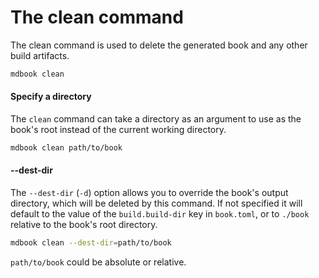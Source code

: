 # The clean command

The clean command is used to delete the generated book and any other build
artifacts.

```bash
mdbook clean
```

#### Specify a directory

The `clean` command can take a directory as an argument to use as the book's
root instead of the current working directory.

```bash
mdbook clean path/to/book
```

#### --dest-dir

The `--dest-dir` (`-d`) option allows you to override the book's output
directory, which will be deleted by this command. If not specified it will
default to the value of the `build.build-dir` key in `book.toml`, or to `./book`
relative to the book's root directory.

```bash
mdbook clean --dest-dir=path/to/book
```

`path/to/book` could be absolute or relative.
